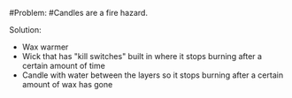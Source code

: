 #Problem: #Candles are a fire hazard.

Solution: 
- Wax warmer
- Wick that has "kill switches" built in where it stops burning after a certain amount of time
- Candle with water between the layers so it stops burning after a certain amount of wax has gone